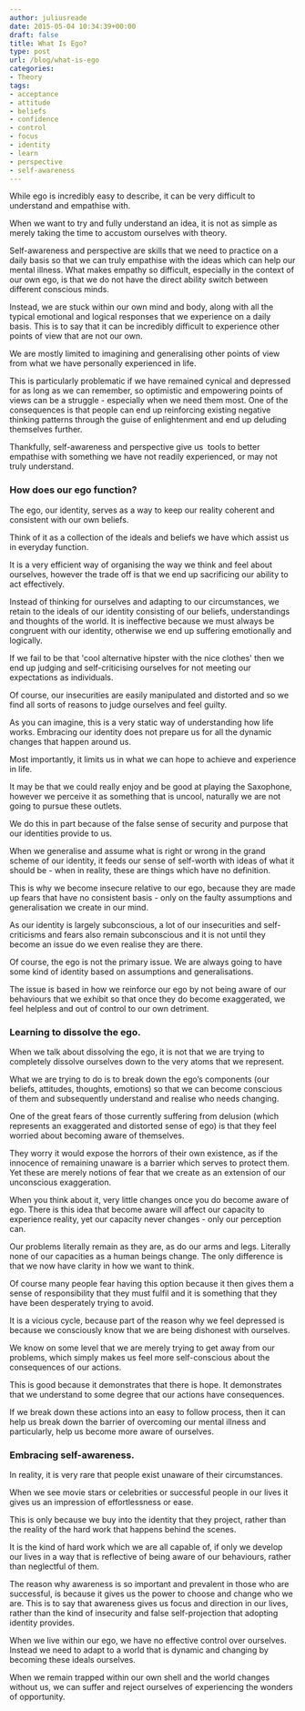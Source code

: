 ```yaml
---
author: juliusreade
date: 2015-05-04 10:34:39+00:00
draft: false
title: What Is Ego?
type: post
url: /blog/what-is-ego
categories:
- Theory
tags:
- acceptance
- attitude
- beliefs
- confidence
- control
- focus
- identity
- learn
- perspective
- self-awareness
---
```


While ego is incredibly easy to describe, it can be very difficult to understand and empathise with.

When we want to try and fully understand an idea, it is not as simple as merely taking the time to accustom ourselves with theory.

Self-awareness and perspective are skills that we need to practice on a daily basis so that we can truly empathise with the ideas which can help our mental illness. What makes empathy so difficult, especially in the context of our own ego, is that we do not have the direct ability switch between different conscious minds.

<!-- more -->

Instead, we are stuck within our own mind and body, along with all the typical emotional and logical responses that we experience on a daily basis. This is to say that it can be incredibly difficult to experience other points of view that are not our own.

We are mostly limited to imagining and generalising other points of view from what we have personally experienced in life.

This is particularly problematic if we have remained cynical and depressed for as long as we can remember, so optimistic and empowering points of views can be a struggle - especially when we need them most. One of the consequences is that people can end up reinforcing existing negative thinking patterns through the guise of enlightenment and end up deluding themselves further.

Thankfully, self-awareness and perspective give us  tools to better empathise with something we have not readily experienced, or may not truly understand.


### How does our ego function?


The ego, our identity, serves as a way to keep our reality coherent and consistent with our own beliefs.

Think of it as a collection of the ideals and beliefs we have which assist us in everyday function.

It is a very efficient way of organising the way we think and feel about ourselves, however the trade off is that we end up sacrificing our ability to act effectively.

Instead of thinking for ourselves and adapting to our circumstances, we retain to the ideals of our identity consisting of our beliefs, understandings and thoughts of the world. It is ineffective because we must always be congruent with our identity, otherwise we end up suffering emotionally and logically.

If we fail to be that 'cool alternative hipster with the nice clothes' then we end up judging and self-criticising ourselves for not meeting our expectations as individuals.

Of course, our insecurities are easily manipulated and distorted and so we find all sorts of reasons to judge ourselves and feel guilty.

As you can imagine, this is a very static way of understanding how life works. Embracing our identity does not prepare us for all the dynamic changes that happen around us.

Most importantly, it limits us in what we can hope to achieve and experience in life.

It may be that we could really enjoy and be good at playing the Saxophone, however we perceive it as something that is uncool, naturally we are not going to pursue these outlets.

We do this in part because of the false sense of security and purpose that our identities provide to us.

When we generalise and assume what is right or wrong in the grand scheme of our identity, it feeds our sense of self-worth with ideas of what it should be - when in reality, these are things which have no definition.

This is why we become insecure relative to our ego, because they are made up fears that have no consistent basis - only on the faulty assumptions and generalisation we create in our mind.

As our identity is largely subconscious, a lot of our insecurities and self-criticisms and fears also remain subconscious and it is not until they become an issue do we even realise they are there.

Of course, the ego is not the primary issue. We are always going to have some kind of identity based on assumptions and generalisations.

The issue is based in how we reinforce our ego by not being aware of our behaviours that we exhibit so that once they do become exaggerated, we feel helpless and out of control to our own detriment.


### Learning to dissolve the ego.


When we talk about dissolving the ego, it is not that we are trying to completely dissolve ourselves down to the very atoms that we represent.

What we are trying to do is to break down the ego’s components (our beliefs, attitudes, thoughts, emotions) so that we can become conscious of them and subsequently understand and realise who needs changing.

One of the great fears of those currently suffering from delusion (which represents an exaggerated and distorted sense of ego) is that they feel worried about becoming aware of themselves.

They worry it would expose the horrors of their own existence, as if the innocence of remaining unaware is a barrier which serves to protect them. Yet these are merely notions of fear that we create as an extension of our unconscious exaggeration.

When you think about it, very little changes once you do become aware of ego. There is this idea that become aware will affect our capacity to experience reality, yet our capacity never changes - only our perception can.

Our problems literally remain as they are, as do our arms and legs. Literally none of our capacities as a human beings change. The only difference is that we now have clarity in how we want to think.

Of course many people fear having this option because it then gives them a sense of responsibility that they must fulfil and it is something that they have been desperately trying to avoid.

It is a vicious cycle, because part of the reason why we feel depressed is because we consciously know that we are being dishonest with ourselves.

We know on some level that we are merely trying to get away from our problems, which simply makes us feel more self-conscious about the consequences of our actions.

This is good because it demonstrates that there is hope. It demonstrates that we understand to some degree that our actions have consequences.

If we break down these actions into an easy to follow process, then it can help us break down the barrier of overcoming our mental illness and particularly, help us become more aware of ourselves.


### Embracing self-awareness.


In reality, it is very rare that people exist unaware of their circumstances.

When we see movie stars or celebrities or successful people in our lives it gives us an impression of effortlessness or ease.

This is only because we buy into the identity that they project, rather than the reality of the hard work that happens behind the scenes.

It is the kind of hard work which we are all capable of, if only we develop our lives in a way that is reflective of being aware of our behaviours, rather than neglectful of them.

The reason why awareness is so important and prevalent in those who are successful, is because it gives us the power to choose and change who we are. This is to say that awareness gives us focus and direction in our lives, rather than the kind of insecurity and false self-projection that adopting identity provides.

When we live within our ego, we have no effective control over ourselves. Instead we need to adapt to a world that is dynamic and changing by becoming these ideals ourselves.

When we remain trapped within our own shell and the world changes without us, we can suffer and reject ourselves of experiencing the wonders of opportunity.
